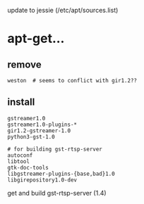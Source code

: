 update to jessie (/etc/apt/sources.list) 

# apt-get...

## remove
```
weston  # seems to conflict with gir1.2??
```

## install
```
gstreamer1.0
gstreamer1.0-plugins-*
gir1.2-gstreamer-1.0
python3-gst-1.0

# for building gst-rtsp-server
autoconf
libtool
gtk-doc-tools
libgstreamer-plugins-{base,bad}1.0
libgirepository1.0-dev
```

get and build gst-rtsp-server (1.4)
